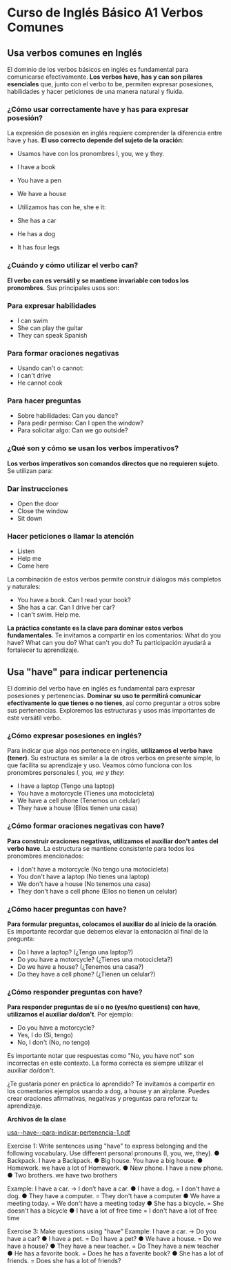 # Curso de Inglés Básico A1 Verbos Comunes

## Usa verbos comunes en Inglés

El dominio de los verbos básicos en inglés es fundamental para comunicarse efectivamente. **Los verbos have, has y can son pilares esenciales** que, junto con el verbo to be, permiten expresar posesiones, habilidades y hacer peticiones de una manera natural y fluida.

### ¿Cómo usar correctamente have y has para expresar posesión?

La expresión de posesión en inglés requiere comprender la diferencia entre have y has. **El uso correcto depende del sujeto de la oración**:

- Usamos have con los pronombres I, you, we y they.

 - I have a book
 - You have a pen
 - We have a house

- Utilizamos has con he, she e it:

 - She has a car
 - He has a dog
 - It has four legs

### ¿Cuándo y cómo utilizar el verbo can?

**El verbo can es versátil y se mantiene invariable con todos los pronombres**. Sus principales usos son:

### Para expresar habilidades

- I can swim
- She can play the guitar
- They can speak Spanish

### Para formar oraciones negativas

- Usando can't o cannot:
 - I can't drive
 - He cannot cook

### Para hacer preguntas

- Sobre habilidades: Can you dance?
- Para pedir permiso: Can I open the window?
- Para solicitar algo: Can we go outside?

### ¿Qué son y cómo se usan los verbos imperativos?

**Los verbos imperativos son comandos directos que no requieren sujeto**. Se utilizan para:

### Dar instrucciones

- Open the door
- Close the window
- Sit down

### Hacer peticiones o llamar la atención

- Listen
- Help me
- Come here

La combinación de estos verbos permite construir diálogos más completos y naturales:

- You have a book. Can I read your book?
- She has a car. Can I drive her car?
- I can't swim. Help me.

**La práctica constante es la clave para dominar estos verbos fundamentales**. Te invitamos a compartir en los comentarios: What do you have? What can you do? What can't you do? Tu participación ayudará a fortalecer tu aprendizaje.

## Usa "have" para indicar pertenencia

El dominio del verbo have en inglés es fundamental para expresar posesiones y pertenencias. **Dominar su uso te permitirá comunicar efectivamente lo que tienes o no tienes**, así como preguntar a otros sobre sus pertenencias. Exploremos las estructuras y usos más importantes de este versátil verbo.

### ¿Cómo expresar posesiones en inglés?

Para indicar que algo nos pertenece en inglés, **utilizamos el verbo have (tener)**. Su estructura es similar a la de otros verbos en presente simple, lo que facilita su aprendizaje y uso. Veamos cómo funciona con los pronombres personales *I, you, we y they*:

- I have a laptop (Tengo una laptop)
- You have a motorcycle (Tienes una motocicleta)
- We have a cell phone (Tenemos un celular)
- They have a house (Ellos tienen una casa)

### ¿Cómo formar oraciones negativas con have?

**Para construir oraciones negativas, utilizamos el auxiliar don't antes del verbo have**. La estructura se mantiene consistente para todos los pronombres mencionados:

- I don't have a motorcycle (No tengo una motocicleta)
- You don't have a laptop (No tienes una laptop)
- We don't have a house (No tenemos una casa)
- They don't have a cell phone (Ellos no tienen un celular)

### ¿Cómo hacer preguntas con have?

**Para formular preguntas, colocamos el auxiliar do al inicio de la oración**. Es importante recordar que debemos elevar la entonación al final de la pregunta:

- Do I have a laptop? (¿Tengo una laptop?)
- Do you have a motorcycle? (¿Tienes una motocicleta?)
- Do we have a house? (¿Tenemos una casa?)
- Do they have a cell phone? (¿Tienen un celular?)

### ¿Cómo responder preguntas con have?

**Para responder preguntas de sí o no (yes/no questions) con have, utilizamos el auxiliar do/don't**. Por ejemplo:

- Do you have a motorcycle?
 - Yes, I do (Sí, tengo)
 - No, I don't (No, no tengo)

Es importante notar que respuestas como "No, you have not" son incorrectas en este contexto. La forma correcta es siempre utilizar el auxiliar do/don't.

¿Te gustaría poner en práctica lo aprendido? Te invitamos a compartir en los comentarios ejemplos usando a dog, a house y an airplane. Puedes crear oraciones afirmativas, negativas y preguntas para reforzar tu aprendizaje.

**Archivos de la clase**

[usa--have--para-indicar-pertenencia-1.pdf](https://static.platzi.com/media/public/uploads/usa-_have_-para-indicar-pertenencia-1_991bdacf-cda1-4a4a-b67f-406d8d01d8d9.pdf)

Exercise 1: Write sentences using "have" to express belonging and the following
vocabulary. Use different personal pronouns (I, you, we, they).
● Backpack. I have a Backpack.
● Big house. You have a big house.
● Homework. we have a lot of Homework.
● New phone. I have a new phone.
● Two brothers. we have two brothers

Example: I have a car. → I don’t have a car.
● I have a dog. = I don't have a dog.
● They have a computer. = They don't have a computer
● We have a meeting today. = We don't have a meeting today
● She has a bicycle. = She doesn't has a bicycle
● I have a lot of free time = I don't have a lot of free time

Exercise 3: Make questions using "have"
Example: I have a car. → Do you have a car?
● I have a pet. = Do I have a pet?
● We have a house. = Do we have a house?
● They have a new teacher. = Do They have a new teacher
● He has a favorite book. = Does he has a faverite book? 
● She has a lot of friends. = Does she has a lot of friends?
